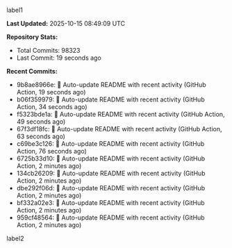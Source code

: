 
label1 
<!-- ACTIVITY_START -->
**Last Updated:** 2025-10-15 08:49:09 UTC

**Repository Stats:**
- Total Commits: 98323
- Last Commit: 19 seconds ago

**Recent Commits:**
- 9b8ae8966e: 🤖 Auto-update README with recent activity (GitHub Action, 19 seconds ago)
- b06f359979: 🤖 Auto-update README with recent activity (GitHub Action, 34 seconds ago)
- f5323bde1a: 🤖 Auto-update README with recent activity (GitHub Action, 49 seconds ago)
- 67f3df18fc: 🤖 Auto-update README with recent activity (GitHub Action, 63 seconds ago)
- c69be3c126: 🤖 Auto-update README with recent activity (GitHub Action, 76 seconds ago)
- 6725b33d10: 🤖 Auto-update README with recent activity (GitHub Action, 2 minutes ago)
- 134cb26209: 🤖 Auto-update README with recent activity (GitHub Action, 2 minutes ago)
- dbe292f06d: 🤖 Auto-update README with recent activity (GitHub Action, 2 minutes ago)
- bf332a02e3: 🤖 Auto-update README with recent activity (GitHub Action, 2 minutes ago)
- 959cf48564: 🤖 Auto-update README with recent activity (GitHub Action, 2 minutes ago)
<!-- ACTIVITY_END -->

label2
